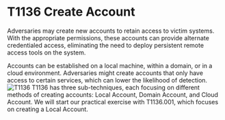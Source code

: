 # T1136 Create Account
Adversaries may create new accounts to retain access to victim systems. With the appropriate permissions, these accounts can provide alternate credentialed access, eliminating the need to deploy persistent remote access tools on the system.

Accounts can be established on a local machine, within a domain, or in a cloud environment. Adversaries might create accounts that only have access to certain services, which can lower the likelihood of detection.
![T1136](https://github.com/user-attachments/assets/4b63dda0-348c-4b14-abe5-36af05cdbb3c)
T1136 has three sub-techniques, each focusing on different methods of creating accounts: Local Account, Domain Account, and Cloud Account. We will start our practical exercise with T1136.001, which focuses on creating a Local Account.
